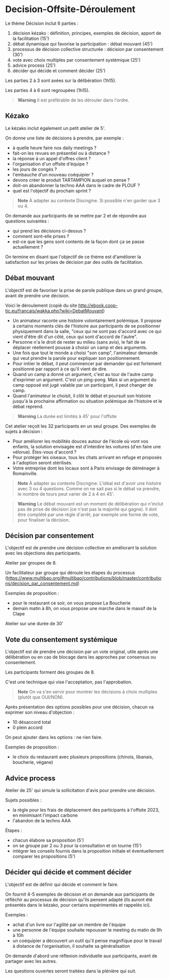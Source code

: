 # Decision-Offsite-Déroulement

Le thème Décision inclut 6 parties :
1. décision kézako : définition, principes, exemples de décision, apport de la facilitation (15')
2. débat dynamique qui favorise la participation : débat mouvant (45')
3. processus de décision collective structurée : décision par consentement (30')
4. vote avec choix multiples par consentement systémique (25')
5. advice process (25')
6. décider qui décide et comment décider (25')

Les parties 2 à 3 sont axées sur la délibération (1h15).

Les parties 4 à 6 sont regroupées (1h15).

> **Warning**
> Il est préférable de les dérouler dans l'ordre.

## Kézako

Le kézako inclut également un petit atelier de 5'.

On donne une liste de décisions à prendre, par exemple :
- à quelle heure faire nos daily meetings ?
- fait-on les revues en présentiel ou à distance ?
- la réponse à un appel d'offres client ?
- l'organisation d'un offsite d'équipe ?
- les jours de congés ?
- l'embauche d'un nouveau coéquipier ?
- devons créer le produit TARTAMPION auquel on pense ?
- doit-on abandonner la techno AAA dans le cadre de PLOUF ?
- quel est l'objectif du prochain sprint ?

> **Note**
> À adapter au contexte Discngine. Si possible n'en garder que 3 ou 4.

On demande aux participants de se mettre par 2 et de répondre aux questions suivantes :
- qui prend les décisions ci-dessus ?
- comment sont-elle prises ?
- est-ce que les gens sont contents de la façon dont ça se passe actuellement ?

On termine en disant que l'objectif de ce thème est d'améliorer la satisfaction sur les prises de décision par des outils de facilitation.

## Débat mouvant

L'objectif est de favoriser la prise de parole publique dans un grand groupe, avant de prendre une décision.

Voici le déroulement (copié du site http://ebook.coop-tic.eu/francais/wakka.php?wiki=DebatMouvant)

- Un animateur raconte une histoire volontairement polémique. Il propose à certains moments clés de l'histoire aux participants de se positionner physiquement dans la salle, "ceux qui ne sont pas d'accord avec ce qui vient d'être dit d'un côté, ceux qui sont d'accord de l'autre".
- Personne n'a le droit de rester au milieu (sans avis), le fait de se déplacer réellement pousse à choisir un camp et des arguments.
- Une fois que tout le monde a choisi "son camp", l'animateur demande qui veut prendre la parole pour expliquer son positionnement.
- Pour initier le débat, il peut commencer par demander qui est fortement positionné par rapport à ce qu'il vient de dire.
- Quand un camp a donné un argument, c'est au tour de l'autre camp d'exprimer un argument. C'est un ping-pong. Mais si un argument du camp opposé est jugé valable par un participant, il peut changer de camp.
- Quand l'animateur le choisit, il clôt le débat et poursuit son histoire jusqu'à la prochaine affirmation ou situation polémique de l'histoire et le débat reprend.

> **Warning**
> La durée est limités à 45' pour l'offsite

Cet atelier reçoit les 32 participants en un seul groupe.
Des exemples de sujets à décision :
- Pour améliorer les mobilités douces autour de l'école où vont vos enfants, la solution envisagée est d'interdire les voitures (d'en faire une vélorue). Êtes-vous d'accord ?
- Pour protéger les oiseaux, tous les chats arrivant en refuge et proposés à l'adoption seront stérilisés.
- Votre entreprise dont les locaux sont à Paris envisage de déménager à Romainville.

> **Note**
> À adapter au contexte Discngine. L'idéal est d'avoir une histoire avec 3 ou 4 questions. Comme on ne sait pas si le débat va prendre, le nombre de tours peut varier de 2 à 4 en 45'.

> **Warning**
> Le débat mouvant est un moment de délibération qui n'inclut pas de prise de décision (ce n'est pas la majorité qui gagne). Il doit être complété par une règle d'arrêt, par exemple une forme de vote, pour finaliser la décision.

## Décision par consentement

L'objectif est de prendre une décision collective en améliorant la solution avec les objections des participants.

Atelier par groupes de 8.

Un facilitateur par groupe qui déroule les étapes du processus (https://www.multibao.org/#multibao/contributions/blob/master/contributions/decision_par_consentement.md)

Exemples de proposition :
- pour le restaurant ce soir, on vous propose La Boucherie
- demain matin à 8h, on vous propose une marche dans le massif de la Clape

Atelier sur une durée de 30'

## Vote du consentement systémique

L'objectif est de prendre une décision par un vote original, utile après une délibération ou en cas de blocage dans les approches par consensus ou consentement.

Les participants forment des groupes de 8.

C'est une technique qui vise l'acceptation, pas l'approbation.

> **Note**
> On va s'en servir pour montrer les décisions à choix multiples (plutôt que OUI/NON).

Après présentation des options possibles pour une décision, chacun va exprimer son niveau d'objection :
- 10 désaccord total
- 0 plein accord

On peut ajouter dans les options : ne rien faire.

Exemples de proposition :
- le choix du restaurant avec plusieurs propositions (chinois, libanais, boucherie, végane)

## Advice process

Atelier de 25' qui simule la sollicitation d'avis pour prendre une décision.

Sujets possibles :
- la règle pour les frais de déplacement des participants à l'offsite 2023, en minimisant l'impact carbone
- l'abandon de la techno AAA

Étapes :

- chacun élabore sa proposition (5')
- on se groupe par 2 ou 3 pour la consultation et on tourne (15')
- intégrer les conseils fournis dans la proposition initiale et éventuellement comparer les  propositions (5')

## Décider qui décide et comment décider

L'objectif est de définir qui décide et comment le faire.

On fournit 4-5 exemples de décision et on demande aux participants de réfléchir au processus de décision qu'ils pensent adapté (ils auront été présentés dans le kézako, pour certains expérimentés et rappelés ici).

Exemples :

- achat d'un livre sur l'agilité par un membre de l'équipe
- une personne de l'équipe souhaite repousser le meeting du matin de 9h à 10h
- un coéquipier a découvert un outil qu'il pense magnifique pour le travail à distance de l'organisation, il souhaite sa généralisation

On demande d'abord une réflexion individuelle aux participants, avant de partager avec les autres.

Les questions ouvertes seront traitées dans la plénière qui suit.
